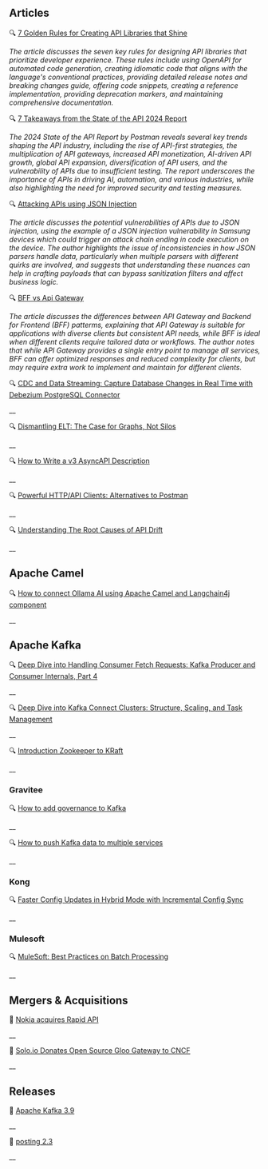 ## Articles

🔍 [7 Golden Rules for Creating API Libraries that Shine](https://beppecatanese.hashnode.dev/api-libraries-7-golden-rules)

_The article discusses the seven key rules for designing API libraries that prioritize developer experience. These rules include using OpenAPI for automated code generation, creating idiomatic code that aligns with the language's conventional practices, providing detailed release notes and breaking changes guide, offering code snippets, creating a reference implementation, providing deprecation markers, and maintaining comprehensive documentation._

🔍 [7 Takeaways from the State of the API 2024 Report](https://nordicapis.com/7-takeaways-from-the-state-of-the-api-2024-report/)

_The 2024 State of the API Report by Postman reveals several key trends shaping the API industry, including the rise of API-first strategies, the multiplication of API gateways, increased API monetization, AI-driven API growth, global API expansion, diversification of API users, and the vulnerability of APIs due to insufficient testing. The report underscores the importance of APIs in driving AI, automation, and various industries, while also highlighting the need for improved security and testing measures._

🔍 [Attacking APIs using JSON Injection](https://danaepp.com/attacking-apis-using-json-injection)

_The article discusses the potential vulnerabilities of APIs due to JSON injection, using the example of a JSON injection vulnerability in Samsung devices which could trigger an attack chain ending in code execution on the device. The author highlights the issue of inconsistencies in how JSON parsers handle data, particularly when multiple parsers with different quirks are involved, and suggests that understanding these nuances can help in crafting payloads that can bypass sanitization filters and affect business logic._

🔍 [BFF vs Api Gateway](https://blog.stackademic.com/bff-vs-api-gateway-74f1c18af386)

_The article discusses the differences between API Gateway and Backend for Frontend (BFF) patterms, explaining that API Gateway is suitable for applications with diverse clients but consistent API needs, while BFF is ideal when different clients require tailored data or workflows. The author notes that while API Gateway provides a single entry point to manage all services, BFF can offer optimized responses and reduced complexity for clients, but may require extra work to implement and maintain for different clients._

🔍 [CDC and Data Streaming: Capture Database Changes in Real Time with Debezium PostgreSQL Connector](https://www.confluent.io/blog/cdc-and-data-streaming-capture-database-changes-in-real-time-with-debezium/)

__

🔍 [Dismantling ELT: The Case for Graphs, Not Silos](https://jack-vanlightly.com/blog/2024/11/26/dismantling-elt-the-case-for-graphs-not-silos)

__

🔍 [How to Write a v3 AsyncAPI Description](https://nordicapis.com/how-to-write-a-v3-asyncapi-description/)

__

🔍 [Powerful HTTP/API Clients: Alternatives to Postman](https://apisyouwonthate.com/blog/http-clients-alternatives-to-postman/)

__

🔍 [Understanding The Root Causes of API Drift](https://nordicapis.com/understanding-the-root-causes-of-api-drift/)

__

## Apache Camel

🔍 [How to connect Ollama AI using Apache Camel and Langchain4j component](https://contenerizar.com/how-to-connect-ollama-ai-using-apache-camel-and-langchain4j-component)

__

## Apache Kafka

🔍 [Deep Dive into Handling Consumer Fetch Requests: Kafka Producer and Consumer Internals, Part 4](https://www.confluent.io/blog/kafka-producer-and-consumer-internals-4-consumer-fetch-requests/)

__

🔍 [Deep Dive into Kafka Connect Clusters: Structure, Scaling, and Task Management](https://axual.com/blog/kafka-connect-clusters-structure-scaling-and-task-management)

__

🔍 [Introduction Zookeeper to KRaft](https://axual.com/blog/introduction-zookeeper-to-kraft-migration)

__

### Gravitee

🔍 [How to add governance to Kafka](https://www.gravitee.io/blog/how-to-add-governance-to-kafka)

__

🔍 [How to push Kafka data to multiple services](https://www.gravitee.io/blog/how-to-push-kafka-data-to-multiple-services)

__

### Kong

🔍 [Faster Config Updates in Hybrid Mode with Incremental Config Sync](https://konghq.com/blog/product-releases/incremental-config-sync-tech-preview)

__

### Mulesoft

🔍 [MuleSoft: Best Practices on Batch Processing](https://medium.com/another-integration-blog/mulesoft-best-practices-on-batch-processing-de91f697607a)

__

## Mergers & Acquisitions

🤝 [Nokia acquires Rapid API](https://www.nokia.com/about-us/news/releases/2024/11/13/nokia-acquires-rapid-technology-and-rd-unit-to-strengthen-development-of-network-api-solutions-and-ecosystem/)

__

🤝 [Solo.io Donates Open Source Gloo Gateway to CNCF](https://www.globenewswire.com/news-release/2024/11/14/2981444/0/en/Solo-io-Donates-Leading-Open-Source-API-Gateway-to-the-CNCF-to-Drive-Community-Innovation-and-Redefine-API-Management-with-Omni-Directional-Connectivity.html)

__

## Releases

🚀 [Apache Kafka 3.9](https://kafka.apache.org/blog#apache_kafka_390_release_announcement)

__

🚀 [posting 2.3](https://github.com/darrenburns/posting/releases/tag/2.3.0)

__

